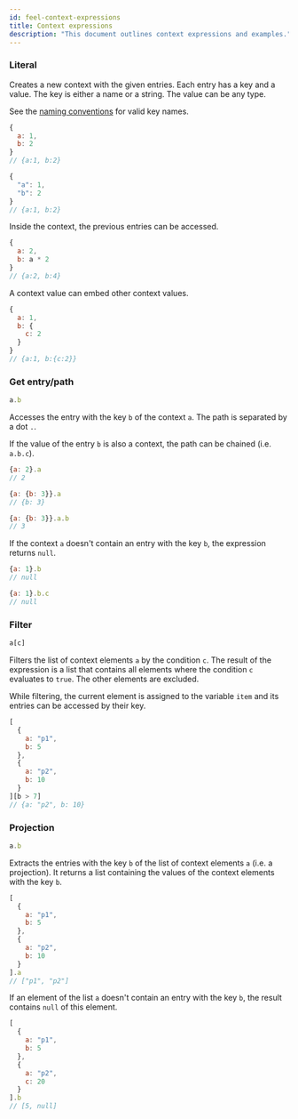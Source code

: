 ```yaml
---
id: feel-context-expressions
title: Context expressions
description: "This document outlines context expressions and examples."
---
```


### Literal

Creates a new context with the given entries. Each entry has a key and a value. The key is either a
name or a string. The value can be any type.

See the [naming conventions](./feel-variables.md#variable-names) for valid key names.

```js
{
  a: 1,
  b: 2
}
// {a:1, b:2}

{
  "a": 1,
  "b": 2
}
// {a:1, b:2}
```

Inside the context, the previous entries can be accessed.

```js
{
  a: 2,
  b: a * 2
}
// {a:2, b:4}
```

A context value can embed other context values.

```js
{
  a: 1,
  b: {
    c: 2
  }
}
// {a:1, b:{c:2}}
```

### Get entry/path

```js
a.b
```

Accesses the entry with the key `b` of the context `a`. The path is separated by a dot `.`.

If the value of the entry `b` is also a context, the path can be chained (i.e. `a.b.c`).

```js
{a: 2}.a
// 2

{a: {b: 3}}.a
// {b: 3}

{a: {b: 3}}.a.b
// 3
```

If the context `a` doesn't contain an entry with the key `b`, the expression returns `null`.

```js
{a: 1}.b
// null

{a: 1}.b.c
// null
```

### Filter

```js
a[c]
```

Filters the list of context elements `a` by the condition `c`. The result of the expression is a
list that contains all elements where the condition `c` evaluates to `true`. The other elements are
excluded.

While filtering, the current element is assigned to the variable `item` and its entries can be
accessed by their key.

```js
[ 
  {
    a: "p1", 
    b: 5
  },  
  {
    a: "p2", 
    b: 10
  } 
][b > 7] 
// {a: "p2", b: 10}
```

### Projection

```js
a.b
```

Extracts the entries with the key `b` of the list of context elements `a` (i.e. a projection). It
returns a list containing the values of the context elements with the key `b`.

```js
[
  {
    a: "p1",
    b: 5
  },
  {
    a: "p2",
    b: 10
  }
].a     
// ["p1", "p2"]
```

If an element of the list `a` doesn't contain an entry with the key `b`, the result contains `null`
of this element.

```js
[
  {
    a: "p1",
    b: 5
  },
  {
    a: "p2",
    c: 20
  }
].b     
// [5, null]
```


